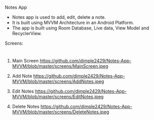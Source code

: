 Notes App

- Notes app is used to add, edit, delete a note.
- It is built using MVVM Architecture in an Android Platform.
- The app is built using Room Database, Live data, View Model and RecyclerView.

Screens:

<image src= " https://github.com/dimple2429/Notes-App-MVVM/blob/master/main.png" width = "100" height= "10">

1. Main Screen
https://github.com/dimple2429/Notes-App-MVVM/blob/master/screens/MainScreen.jpeg

2. Add Note
https://github.com/dimple2429/Notes-App-MVVM/blob/master/screens/AddNotes.jpeg

3. Edit Notes
https://github.com/dimple2429/Notes-App-MVVM/blob/master/screens/EditNotes.jpeg

4. Delete Notes
https://github.com/dimple2429/Notes-App-MVVM/blob/master/screens/DeleteNotes.jpeg
